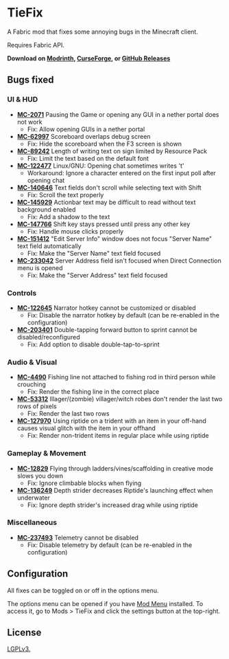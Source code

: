 # TieFix

A Fabric mod that fixes some annoying bugs in the Minecraft client.

Requires Fabric API.

**Download on [Modrinth](https://modrinth.com/mod/tiefix), [CurseForge](https://www.curseforge.com/minecraft/mc-mods/tiefix), or [GitHub Releases](https://github.com/j-tai/TieFix/releases)**

## Bugs fixed

### UI & HUD
* [**MC-2071**](https://bugs.mojang.com/browse/MC-2071) Pausing the Game or opening any GUI in a nether portal does not
  work
  * Fix: Allow opening GUIs in a nether portal
* [**MC-62997**](https://bugs.mojang.com/browse/MC-62997) Scoreboard overlaps debug screen
  * Fix: Hide the scoreboard when the F3 screen is shown
* [**MC-89242**](https://bugs.mojang.com/browse/MC-89242) Length of writing text on sign limited by Resource Pack
  * Fix: Limit the text based on the default font
* [**MC-122477**](https://bugs.mojang.com/browse/MC-122477) Linux/GNU: Opening chat sometimes writes 't'
  * Workaround: Ignore a character entered on the first input poll after opening chat
* [**MC-140646**](https://bugs.mojang.com/browse/MC-140646) Text fields don't scroll while selecting text with Shift
  * Fix: Scroll the text properly
* [**MC-145929**](https://bugs.mojang.com/browse/MC-145929) Actionbar text may be difficult to read without text background enabled
  * Fix: Add a shadow to the text
* [**MC-147766**](https://bugs.mojang.com/browse/MC-147766) Shift key stays pressed until press any other key
  * Fix: Handle mouse clicks properly
* [**MC-151412**](https://bugs.mojang.com/browse/MC-151412) "Edit Server Info" window does not focus "Server Name" text field automatically
  * Fix: Make the "Server Name" text field focused
* [**MC-233042**](https://bugs.mojang.com/browse/MC-233042) Server Address field isn't focused when Direct Connection menu is opened
  * Fix: Make the "Server Address" text field focused

### Controls
* [**MC-122645**](https://bugs.mojang.com/browse/MC-122645) Narrator hotkey cannot be customized or disabled
  * Fix: Disable the narrator hotkey by default (can be re-enabled in the configuration)
* [**MC-203401**](https://bugs.mojang.com/browse/MC-203401) Double-tapping forward button to sprint cannot be disabled/reconfigured
  * Fix: Add option to disable double-tap-to-sprint

### Audio & Visual
* [**MC-4490**](https://bugs.mojang.com/browse/MC-4490) Fishing line not attached to fishing rod in third person while
  crouching
  * Fix: Render the fishing line in the correct place
* [**MC-53312**](https://bugs.mojang.com/browse/MC-53312) Illager/(zombie) villager/witch robes don't render the last
  two rows of pixels
  * Fix: Render the last two rows
* [**MC-127970**](https://bugs.mojang.com/browse/MC-127970) Using riptide on a trident with an item in your off-hand
  causes visual glitch with the item in your offhand
  * Fix: Render non-trident items in regular place while using riptide

### Gameplay & Movement
* [**MC-12829**](https://bugs.mojang.com/browse/MC-12829) Flying through ladders/vines/scaffolding in creative mode slows you down
  * Fix: Ignore climbable blocks when flying
* [**MC-136249**](https://bugs.mojang.com/browse/MC-136249) Depth strider decreases Riptide's launching effect when underwater
  * Fix: Ignore depth strider's increased drag while using riptide

### Miscellaneous
* [**MC-237493**](https://bugs.mojang.com/browse/MC-237493) Telemetry cannot be disabled
  * Fix: Disable telemetry by default (can be re-enabled in the configuration)

## Configuration

All fixes can be toggled on or off in the options menu.

The options menu can be opened if you have [Mod Menu](https://modrinth.com/mod/modmenu) installed. To access it, go to Mods > TieFix and click the settings button at the top-right.

## License

[LGPLv3.](https://github.com/j-tai/TieFix/blob/master/LICENSE)
